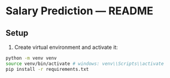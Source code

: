 # Salary Prediction — README


## Setup


1. Create virtual environment and activate it:


```bash
python -m venv venv
source venv/bin/activate # windows: venv\\Scripts\\activate
pip install -r requirements.txt